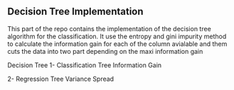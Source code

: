 ## Decision Tree Implementation

This part of the repo contains the implementation of the decision tree algorithm for the classification. It use the entropy and gini impurity method to calculate the information gain for each of the column avialable and them cuts the data into two part depending on the maxi information gain

Decision Tree
1- Classification Tree
    Information Gain 

2- Regression Tree
    Variance Spread
